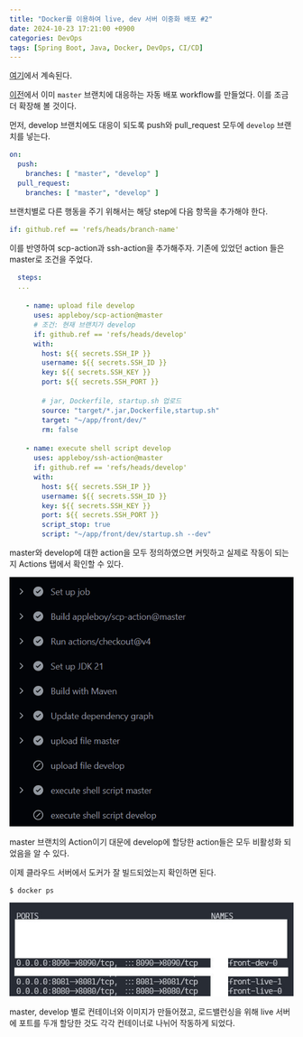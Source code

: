 ```yaml
---
title: "Docker를 이용하여 live, dev 서버 이중화 배포 #2"
date: 2024-10-23 17:21:00 +0900
categories: DevOps
tags: [Spring Boot, Java, Docker, DevOps, CI/CD]
---
```


[여기](/devops/Docker를-이용하여-live-dev-서버-이중화-배포-1)에서 계속된다.

[이전](/devops/Github-Actions를-이용하여-Spring-Boot-배포-자동화-환경-구축하기/)에서 이미 `master` 브랜치에 대응하는 자동 배포 workflow를 만들었다. 이를 조금 더 확장해 볼 것이다.

먼저, develop 브랜치에도 대응이 되도록 push와 pull_request 모두에 `develop` 브랜치를 넣는다.

```yaml
on:
  push:
    branches: [ "master", "develop" ]
  pull_request:
    branches: [ "master", "develop" ]
```

브랜치별로 다른 행동을 주기 위해서는 해당 step에 다음 항목을 추가해야 한다.

```yaml
if: github.ref == 'refs/heads/branch-name'
```

이를 반영하여 scp-action과 ssh-action을 추가해주자. 기존에 있었던 action 들은 master로 조건을 주었다.

```yaml
  steps:
  ...

    - name: upload file develop
      uses: appleboy/scp-action@master
      # 조건: 현재 브랜치가 develop
      if: github.ref == 'refs/heads/develop' 
      with:
        host: ${{ secrets.SSH_IP }}
        username: ${{ secrets.SSH_ID }}
        key: ${{ secrets.SSH_KEY }}
        port: ${{ secrets.SSH_PORT }}

        # jar, Dockerfile, startup.sh 업로드
        source: "target/*.jar,Dockerfile,startup.sh"  
        target: "~/app/front/dev/"
        rm: false

    - name: execute shell script develop
      uses: appleboy/ssh-action@master
      if: github.ref == 'refs/heads/develop'
      with:
        host: ${{ secrets.SSH_IP }}
        username: ${{ secrets.SSH_ID }}
        key: ${{ secrets.SSH_KEY }}
        port: ${{ secrets.SSH_PORT }}
        script_stop: true
        script: "~/app/front/dev/startup.sh --dev"
```

master와 develop에 대한 action을 모두 정의하였으면 커밋하고 실제로 작동이 되는지 Actions 탭에서 확인할 수 있다.

![maven-action](/assets/images/2024-10-22/maven-action.png)

master 브랜치의 Action이기 대문에 develop에 할당한 action들은 모두 비활성화 되었음을 알 수 있다.

이제 클라우드 서버에서 도커가 잘 빌드되었는지 확인하면 된다.

```shell
$ docker ps
```

![docker-ps](/assets/images/2024-10-22/docker-ps.jpg)

master, develop 별로 컨테이너와 이미지가 만들어졌고, 로드밸런싱을 위해 live 서버에 포트를 두개 할당한 것도 각각 컨테이너로 나뉘어 작동하게 되었다.
